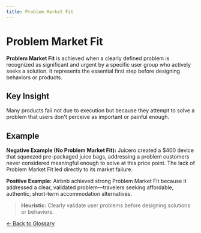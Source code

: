 ```yaml
---
title: Problem Market Fit
---
```


# Problem Market Fit

**Problem Market Fit** is achieved when a clearly defined problem is recognized as significant and urgent by a specific user group who actively seeks a solution. It represents the essential first step before designing behaviors or products.

## Key Insight

Many products fail not due to execution but because they attempt to solve a problem that users don't perceive as important or painful enough.

## Example

**Negative Example (No Problem Market Fit):** Juicero created a $400 device that squeezed pre-packaged juice bags, addressing a problem customers never considered meaningful enough to solve at this price point. The lack of Problem Market Fit led directly to its market failure.

**Positive Example:** Airbnb achieved strong Problem Market Fit because it addressed a clear, validated problem—travelers seeking affordable, authentic, short-term accommodation alternatives.

> **Heuristic:** Clearly validate user problems before designing solutions or behaviors.

[← Back to Glossary](/glossary/)